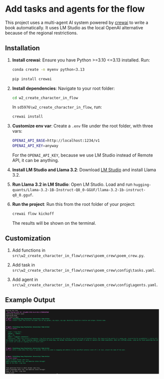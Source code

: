 # Add tasks and agents for the flow

This project uses a multi-agent AI system powered by [crewai](https://www.crewai.com/) to write a book automatically. It uses LM Studio as the local OpenAI alternative because of the regional restrictions.

## Installation

1. **Install crewai**: Ensure you have Python >=3.10 <=3.13 installed. Run:
    ```bash
    conda create -n myenv python<3.13
    ```

    ```bash
    pip install crewai
    ```

2. **Install dependencies**: Navigate to your root folder:

    ```bash
    cd w2_create_character_in_flow
    ```

    In `sd5976\w2_create_character_in_flow`, run:

    ```bash
    crewai install
    ```

3. **Customize env var**: Create a `.env` file under the root folder, with three vars:

    ```bash
    OPENAI_API_BASE=http://localhost:1234/v1
    OPENAI_API_KEY=anyway
    ```
    For the `OPENAI_API_KEY`, because we use LM Studio instead of Remote API, it can be anything.

4. **Install LM Studio and Llama 3.2**: Download [LM Studio](https://lmstudio.ai/) and install Llama 3.2.

5. **Run Llama 3.2 in LM Studio**: Open LM Studio. Load and run `hugging-quants/Llama-3.2-1B-Instruct-Q8_0-GGUF/llama-3.2-1b-instruct-q8_0.gguf`.

6. **Run the project**: Run this from the root folder of your project:

    ```bash
    crewai flow kickoff
    ```

    The results will be shown on the terminal.

## Customization

1. Add functions in `src\w2_create_character_in_flow\crews\poem_crew\poem_crew.py`.

2. Add task in `src\w2_create_character_in_flow\crews\poem_crew\config\tasks.yaml`.

3. Add agent in `src\w2_create_character_in_flow\crews\poem_crew\config\agents.yaml`.

## Example Output

![Alt text](assets/poem_crew.py%20-%20w2_create_character_in_flow%20-%20Visual%20Studio%20Code%20[Administrator]%201_24_2025%204_17_42%20PM.png)